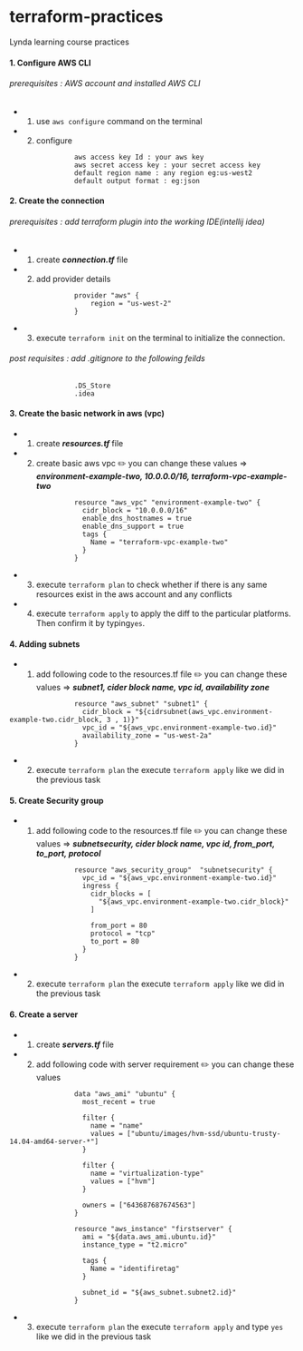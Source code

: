 # terraform-practices
Lynda learning course practices

#### 1. Configure AWS CLI
###### prerequisites : AWS account and installed AWS CLI
- 1. use `aws configure` command on the terminal
- 2. configure 
```
                aws access key Id : your aws key
                aws secret access key : your secret access key
                default region name : any region eg:us-west2
                default output format : eg:json
```

#### 2. Create the connection
###### prerequisites : add terraform plugin into the working IDE(intellij idea)

- 1. create **_connection.tf_** file
- 2. add provider details
```
                provider "aws" {
                    region = "us-west-2"
                }
```
- 3. execute `terraform init` on the terminal to initialize the connection.

###### post requisites : add .gitignore to the following feilds
```
                .DS_Store
                .idea 
``` 


#### 3. Create the basic network in aws (vpc)

- 1. create **_resources.tf_** file
- 2. create basic aws vpc
:pencil2:  you can change these values => **_environment-example-two, 10.0.0.0/16, terraform-vpc-example-two_** 
```
                resource "aws_vpc" "environment-example-two" {
                  cidr_block = "10.0.0.0/16"
                  enable_dns_hostnames = true
                  enable_dns_support = true
                  tags {
                    Name = "terraform-vpc-example-two"
                  }
                }
```

- 3. execute `terraform plan` to check whether if there is any same resources exist in the aws account and any conflicts
 
- 4. execute `terraform apply` to apply the diff to the particular platforms. Then confirm it by typing`yes`.


#### 4. Adding subnets
- 1. add following code to the resources.tf file
:pencil2:  you can change these values => **_subnet1, cider block name, vpc id, availability zone_** 
```aidl
                resource "aws_subnet" "subnet1" {
                  cidr_block = "${cidrsubnet(aws_vpc.environment-example-two.cidr_block, 3 , 1)}"
                  vpc_id = "${aws_vpc.environment-example-two.id}"
                  availability_zone = "us-west-2a"
                }
```

- 2. execute `terraform plan` the execute `terraform apply` like we did in the previous task


#### 5. Create Security group
- 1. add following code to the resources.tf file
:pencil2:  you can change these values => **_subnetsecurity, cider block name, vpc id, from_port, to_port, protocol_** 
```aidl
                resource "aws_security_group"  "subnetsecurity" {
                  vpc_id = "${aws_vpc.environment-example-two.id}"
                  ingress {
                    cidr_blocks = [
                      "${aws_vpc.environment-example-two.cidr_block}"
                    ]
                
                    from_port = 80
                    protocol = "tcp"
                    to_port = 80
                  }
                }
```

- 2. execute `terraform plan` the execute `terraform apply` like we did in the previous task


#### 6. Create a server

- 1. create **_servers.tf_** file
- 2. add following code with server requirement
:pencil2:  you can change these values
```
                data "aws_ami" "ubuntu" {
                  most_recent = true
                
                  filter {
                    name = "name"
                    values = ["ubuntu/images/hvm-ssd/ubuntu-trusty-14.04-amd64-server-*"]
                  }
                
                  filter {
                    name = "virtualization-type"
                    values = ["hvm"]
                  }
                
                  owners = ["643687687674563"]
                }

                resource "aws_instance" "firstserver" {
                  ami = "${data.aws_ami.ubuntu.id}"
                  instance_type = "t2.micro"
                
                  tags {
                    Name = "identifiretag"
                  }

                  subnet_id = "${aws_subnet.subnet2.id}"
                }
```

- 3. execute `terraform plan` the execute `terraform apply` and type `yes` like we did in the previous task
